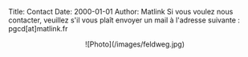 Title: Contact
Date: 2000-01-01
Author: Matlink
Si vous voulez nous contacter, veuillez s'il vous plaît envoyer un mail à l'adresse suivante : pgcd[at]matlink.fr
<center>![Photo](/images/feldweg.jpg)</center>
